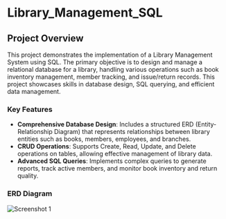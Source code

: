 # Library_Management_SQL

## Project Overview
This project demonstrates the implementation of a Library Management System using SQL. The primary objective is to design and manage a relational database for a library, handling various operations such as book inventory management, member tracking, and issue/return records. This project showcases skills in database design, SQL querying, and efficient data management.

### Key Features
* **Comprehensive Database Design**: Includes a structured ERD (Entity-Relationship Diagram) that represents relationships between library entities such as books, members, employees, and branches.
* **CRUD Operations**: Supports Create, Read, Update, and Delete operations on tables, allowing effective management of library data.
* **Advanced SQL Queries**: Implements complex queries to generate reports, track active members, and monitor book inventory and return quality.

### ERD Diagram

![Screenshot 1](C:\Users\hsman\Programming\SQL\Library_management_project)
